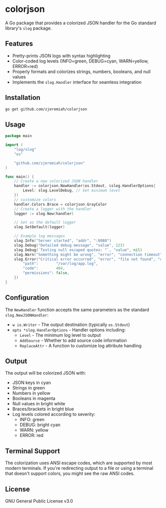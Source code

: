 # colorjson

A Go package that provides a colorized JSON handler for the Go standard library's `slog` package.

## Features

- Pretty-prints JSON logs with syntax highlighting
- Color-coded log levels (INFO=green, DEBUG=cyan, WARN=yellow, ERROR=red)
- Properly formats and colorizes strings, numbers, booleans, and null values
- Implements the `slog.Handler` interface for seamless integration

## Installation

```bash
go get github.com/zjeremiah/colorjson
```

## Usage

```go
package main

import (
	"log/slog"
	"os"

	"github.com/zjeremiah/colorjson"
)

func main() {
	// Create a new colorized JSON handler
	handler := colorjson.NewHandler(os.Stdout, &slog.HandlerOptions{
		Level: slog.LevelDebug, // Set minimum level
	})
	// customize colors
	handler.Colors.Brace = colorjson.GrayColor
	// Create a logger with the handler
	logger := slog.New(handler)

	// Set as the default logger
	slog.SetDefault(logger)

	// Example log messages
	slog.Info("Server started", "addr", ":8080")
	slog.Debug("Detailed debug message", "value", 123)
	slog.Debug(`Testing null escaped quotes: "`, "value", nil)
	slog.Warn("Something might be wrong", "error", "connection timeout")
	slog.Error("Critical error occurred", "error", "file not found", "details", map[string]interface{}{
		"path":        "/var/log/app.log",
		"code":        404,
		"permissions": false,
	})
}
```

## Configuration

The `NewHandler` function accepts the same parameters as the standard `slog.NewJSONHandler`:

- `w io.Writer` - The output destination (typically `os.Stdout`)
- `opts *slog.HandlerOptions` - Handler options including:
  - `Level` - The minimum log level to output
  - `AddSource` - Whether to add source code information
  - `ReplaceAttr` - A function to customize log attribute handling

## Output

The output will be colorized JSON with:

- JSON keys in cyan
- Strings in green
- Numbers in yellow
- Booleans in magenta
- Null values in bright white
- Braces/brackets in bright blue
- Log levels colored according to severity:
  - INFO: green
  - DEBUG: bright cyan
  - WARN: yellow
  - ERROR: red

## Terminal Support

The colorization uses ANSI escape codes, which are supported by most modern terminals. If you're redirecting output to a file or using a terminal that doesn't support colors, you might see the raw ANSI codes.

## License

GNU General Public License v3.0